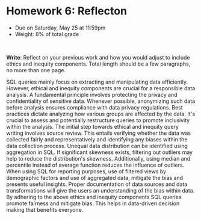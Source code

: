# Homework 6: Reflecton

- Due on Saturday, May 25 at 11:59pm
- Weight: 8% of total grade

<br>

**Write**: Reflect on your previous work and how you would adjust to include ethics and inequity components. Total length should be a few paragraphs, no more than one page.

SQL queries mainly focus on extracting and manipulating data efficiently. However, ethical and inequity components are crucial for a responsible data analysis. 
A fundamental principle involves protecting the privacy and confidentiality of sensitive data. Whenever possible, anonymizing such data before analysis ensures compliance with data privacy regulations. Best practices dictate analyzing how various groups are affected by the data. It's crucial to assess and potentially restructure queries to promote inclusivity within the analysis.
The initial step towards ethical and inequity query writing involves source review. This entails verifying whether the data was collected fairly and representatively and identifying any biases within the data collection process. Unequal data distribution can be identified using aggregation in SQL. If significant skewness exists, filtering out outliers may help to reduce the distribution's skewness. Additionally, using median and percentile instead of average function reduces the influence of outliers.
When using SQL for reporting purposes, use of filtered views by demographic factors and use of aggregated data, mitigate the bias and presents useful insights. Proper documentation of data sources and data transformations will give the users an understanding of the bias within data.
By adhering to the above ethics and inequity components SQL queries promote fairness and mitigate bias. This helps in data-driven decision making that benefits everyone.
